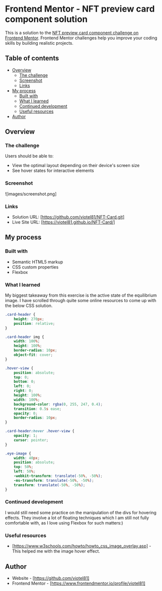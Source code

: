 # Frontend Mentor - NFT preview card component solution

This is a solution to the [NFT preview card component challenge on Frontend Mentor](https://www.frontendmentor.io/challenges/nft-preview-card-component-SbdUL_w0U). Frontend Mentor challenges help you improve your coding skills by building realistic projects. 

## Table of contents

- [Overview](#overview)
  - [The challenge](#the-challenge)
  - [Screenshot](#screenshot)
  - [Links](#links)
- [My process](#my-process)
  - [Built with](#built-with)
  - [What I learned](#what-i-learned)
  - [Continued development](#continued-development)
  - [Useful resources](#useful-resources)
- [Author](#author)

## Overview

### The challenge

Users should be able to:

- View the optimal layout depending on their device's screen size
- See hover states for interactive elements

### Screenshot

![images/screenshot.png]

### Links

- Solution URL: [https://github.com/viotel81/NFT-Card.git]
- Live Site URL: [https://viotel81.github.io/NFT-Card/]

## My process

### Built with

- Semantic HTML5 markup
- CSS custom properties
- Flexbox

### What I learned

My biggest takeaway from this exercise is the active state of the equilibrium image. I have scrolled through quite some online resources to come up with the below CSS solution.

```css
.card-header {
    height: 270px;
    position: relative;
}

.card-header img {
    width: 100%;
    height: 100%;
    border-radius: 10px;
    object-fit: cover;
}

.hover-view {
    position: absolute;
    top: 0;
    bottom: 0;
    left: 0;
    right: 0;
    height: 100%;
    width: 100%;
    background-color: rgba(0, 255, 247, 0.4);
    transition: 0.5s ease;
    opacity: 0;
    border-radius: 10px;
}

.card-header:hover .hover-view {
    opacity: 1;
    cursor: pointer;
}

.eye-image {
    width: 40px;
    position: absolute;
    top: 50%;
    left: 50%;
    -webkit-transform: translate(-50%, -50%);
    -ms-transform: translate(-50%, -50%);
    transform: translate(-50%, -50%);
}
```
### Continued development

I would still need some practice on the manipulation of the divs for hovering effects. They involve a lot of floating techniques which I am still not fully comfortable with, as I love using Flexbox for such matters:)

### Useful resources

- [https://www.w3schools.com/howto/howto_css_image_overlay.asp] - This helped me with the image hover effect.

## Author

- Website - [https://github.com/viotel81]
- Frontend Mentor - [https://www.frontendmentor.io/profile/viotel81]
